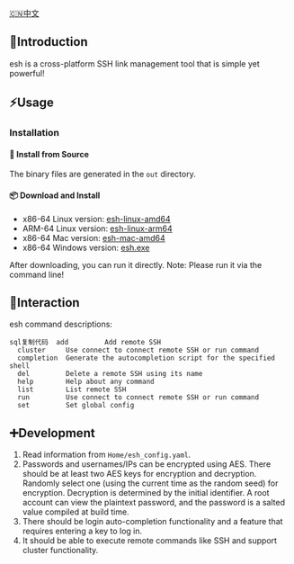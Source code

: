[🇨🇳](README_CN.md)[中文](README_CN.md)

## 🎉Introduction

esh is a cross-platform SSH link management tool that is simple yet powerful!

## ⚡Usage

### Installation

#### 📜 Install from Source

The binary files are generated in the `out` directory.

#### 📦 Download and Install

- x86-64 Linux version: [esh-linux-amd64](https://github.com/eust-w/esh/releases)
- ARM-64 Linux version: [esh-linux-arm64](https://github.com/eust-w/esh/releases)
- x86-64 Mac version: [esh-mac-amd64](https://github.com/eust-w/esh/releases)
- x86-64 Windows version: [esh.exe](https://github.com/eust-w/esh/releases)

After downloading, you can run it directly. Note: Please run it via the command line!

## 🌱Interaction

esh command descriptions:

```
sql复制代码  add         Add remote SSH
  cluster     Use connect to connect remote SSH or run command
  completion  Generate the autocompletion script for the specified shell
  del         Delete a remote SSH using its name
  help        Help about any command
  list        List remote SSH
  run         Use connect to connect remote SSH or run command
  set         Set global config 
```

## ➕Development

1. Read information from `Home/esh_config.yaml`.
2. Passwords and usernames/IPs can be encrypted using AES. There should be at least two AES keys for encryption and decryption. Randomly select one (using the current time as the random seed) for encryption. Decryption is determined by the initial identifier. A root account can view the plaintext password, and the password is a salted value compiled at build time.
3. There should be login auto-completion functionality and a feature that requires entering a key to log in.
4. It should be able to execute remote commands like SSH and support cluster functionality.
